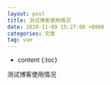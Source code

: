 ```yaml
---
layout: post
title: 测试博客使用情况
date: 2020-11-09 15:27:00 +0800
categories: 文章
tag: vue
---
```


* content
{:toc}


测试博客使用情况
